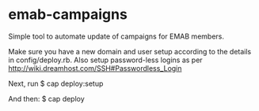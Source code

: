emab-campaigns
==============

Simple tool to automate update of campaigns for EMAB members. 

Make sure you have a new domain and user setup according to the details in 
config/deploy.rb. Also setup password-less logins as per http://wiki.dreamhost.com/SSH#Passwordless_Login

Next, run
$ cap deploy:setup

And then:
$ cap deploy
